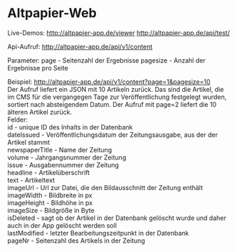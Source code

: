 # Altpapier-Web

Live-Demos: 
http://altpapier-app.de/viewer
http://altpapier-app.de/api/test/

Api-Aufruf:
http://altpapier-app.de/api/v1/content

Parameter:
page - Seitenzahl der Ergebnisse
pagesize - Anzahl der Ergebnisse pro Seite

Beispiel: http://altpapier-app.de/api/v1/content?page=1&pagesize=10  
Der Aufruf liefert ein JSON mit 10 Artikeln zurück. Das sind die Artikel, die im CMS für die vergangegen Tage zur Veröffentlichung festgelegt wurden, sortiert nach absteigendem Datum. Der Aufruf mit page=2 liefert die 10 älteren Artikel zurück.  
Felder:  
id - unique ID des Inhalts in der Datenbank  
dateIssued - Veröffentlichungsdatum der Zeitungsausgabe, aus der der Artikel stammt  
newspaperTitle - Name der Zeitung  
volume - Jahrgangsnummer der Zeitung  
issue - Ausgabennummer der Zeitung  
headline - Artikelüberschrift  
text - Artikeltext  
imageUrl - Url zur Datei, die den Bildausschnitt der Zeitung enthält  
imageWidth - Bildbreite in px  
imageHeight - Bildhöhe in px  
imageSize - Bildgröße in Byte  
isDeleted - sagt ob der Artikel in der Datenbank gelöscht wurde und daher auch in der App gelöscht werden soll  
lastModified - letzter Bearbeitungszeitpunkt in der Datenbank  
pageNr - Seitenzahl des Artikels in der Zeitung  

